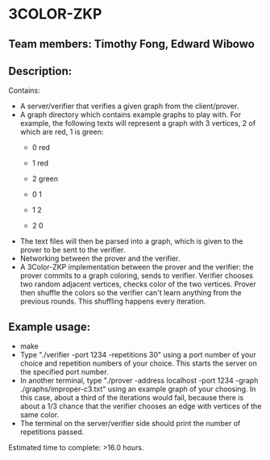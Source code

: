 # 3COLOR-ZKP
## Team members: Timothy Fong, Edward Wibowo

## Description:
Contains:
* A server/verifier that verifies a given graph from the client/prover. 
* A graph directory which contains example graphs to play with. For example, the following texts will represent a graph with 3 vertices, 2 of which are red, 1 is green:
    * 0 red
    * 1 red
    * 2 green

    * 0 1
    * 1 2
    * 2 0
- The text files will then be parsed into a graph, which is given to the prover to be sent to the verifier. 
- Networking between the prover and the verifier.
- A 3Color-ZKP implementation between the prover and the verifier: the prover commits to a graph coloring, sends to verifier. Verifier chooses two random adjacent vertices, checks color of the two vertices. Prover then shuffle the colors so the verifier can't learn anything from the previous rounds. This shuffling happens every iteration. 

## Example usage:
- make
- Type "./verifier -port 1234 -repetitions 30" using a port number of your choice and repetition numbers of your choice. This starts the server on the specified port number. 
- In another terminal, type "./prover -address localhost -port 1234 -graph ./graphs/improper-c3.txt" using an example graph of your choosing. In this case, about a third of the iterations would fail, because there is about a 1/3 chance that the verifier chooses an edge with vertices of the same color.
- The terminal on the server/verifier side should print the number of repetitions passed. 

Estimated time to complete: >16.0 hours.
